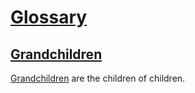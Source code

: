 # [Glossary](#glossary)

## [Grandchildren](#grandchildren)

[Grandchildren][1] are the children of children.

[1]: #grandchildren "Grandchildren are the children of children."
